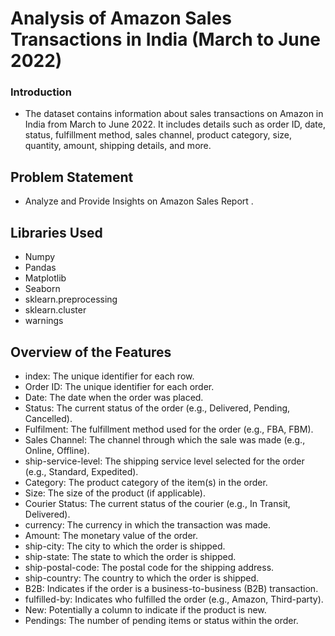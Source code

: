 #  Analysis of Amazon Sales Transactions in India (March to June 2022)
### Introduction
* The dataset contains information about sales transactions on Amazon in India from March to June 2022. It includes details such as order ID, date, status, fulfillment method, sales channel, product category, size, quantity, amount, shipping details, and more.
## Problem Statement
  * Analyze and Provide Insights on Amazon Sales Report .
 ## Libraries Used
* Numpy
* Pandas
* Matplotlib
* Seaborn
* sklearn.preprocessing 
* sklearn.cluster 
* warnings
## Overview of the Features
* index: The unique identifier for each row.
* Order ID: The unique identifier for each order.
* Date: The date when the order was placed.
* Status: The current status of the order (e.g., Delivered, Pending, Cancelled).
* Fulfilment: The fulfillment method used for the order (e.g., FBA, FBM).
* Sales Channel: The channel through which the sale was made (e.g., Online, Offline).
* ship-service-level: The shipping service level selected for the order (e.g., Standard, Expedited).
* Category: The product category of the item(s) in the order.
* Size: The size of the product (if applicable).
* Courier Status: The current status of the courier (e.g., In Transit, Delivered).
* currency: The currency in which the transaction was made.
* Amount: The monetary value of the order.
* ship-city: The city to which the order is shipped.
* ship-state: The state to which the order is shipped.
* ship-postal-code: The postal code for the shipping address.
* ship-country: The country to which the order is shipped.
* B2B: Indicates if the order is a business-to-business (B2B) transaction.
* fulfilled-by: Indicates who fulfilled the order (e.g., Amazon, Third-party).
* New: Potentially a column to indicate if the product is new.
* Pendings: The number of pending items or status within the order.
